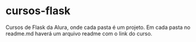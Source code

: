 # cursos-flask
Cursos de Flask da Alura, onde cada pasta é um projeto. Em cada pasta no readme.md haverá um arquivo  readme com o link do curso.
